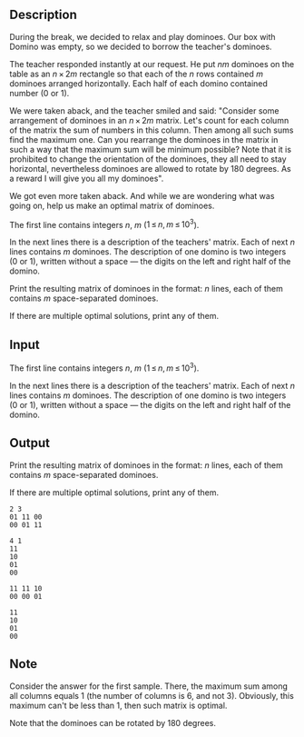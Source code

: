 ## Description

<div><p>During the break, we decided to relax and play dominoes. Our box with Domino was empty, so we decided to borrow the teacher's dominoes.</p><p>The teacher responded instantly at our request. He put <span class="tex-span"><i>nm</i></span> dominoes on the table as an <span class="tex-span"><i>n</i> × 2<i>m</i></span> rectangle so that each of the <span class="tex-span"><i>n</i></span> rows contained <span class="tex-span"><i>m</i></span> dominoes arranged horizontally. Each half of each domino contained number (0 or 1).</p><p>We were taken aback, and the teacher smiled and said: "Consider some arrangement of dominoes in an <span class="tex-span"><i>n</i> × 2<i>m</i></span> matrix. Let's count for each column of the matrix the sum of numbers in this column. Then among all such sums find the maximum one. Can you rearrange the dominoes in the matrix in such a way that the maximum sum will be minimum possible? Note that it is prohibited to change the orientation of the dominoes, they all need to stay horizontal, nevertheless dominoes are allowed to rotate by 180 degrees. As a reward I will give you all my dominoes".</p><p>We got even more taken aback. And while we are wondering what was going on, help us make an optimal matrix of dominoes.</p></div><div class="input-specification"><p>The first line contains integers <span class="tex-span"><i>n</i></span>, <span class="tex-span"><i>m</i></span> (<span class="tex-span">1 ≤ <i>n</i>, <i>m</i> ≤ 10<sup class="upper-index">3</sup></span>).</p><p>In the next lines there is a description of the teachers' matrix. Each of next <span class="tex-span"><i>n</i></span> lines contains <span class="tex-span"><i>m</i></span> dominoes. The description of one domino is two integers (0 or 1), written without a space — the digits on the left and right half of the domino.</p></div><div class="output-specification"><p>Print the resulting matrix of dominoes in the format: <span class="tex-span"><i>n</i></span> lines, each of them contains <span class="tex-span"><i>m</i></span> space-separated dominoes.</p><p>If there are multiple optimal solutions, print any of them.</p></div>

## Input

<p>The first line contains integers <span class="tex-span"><i>n</i></span>, <span class="tex-span"><i>m</i></span> (<span class="tex-span">1 ≤ <i>n</i>, <i>m</i> ≤ 10<sup class="upper-index">3</sup></span>).</p><p>In the next lines there is a description of the teachers' matrix. Each of next <span class="tex-span"><i>n</i></span> lines contains <span class="tex-span"><i>m</i></span> dominoes. The description of one domino is two integers (0 or 1), written without a space — the digits on the left and right half of the domino.</p>

## Output

<p>Print the resulting matrix of dominoes in the format: <span class="tex-span"><i>n</i></span> lines, each of them contains <span class="tex-span"><i>m</i></span> space-separated dominoes.</p><p>If there are multiple optimal solutions, print any of them.</p>





```input1
2 3
01 11 00
00 01 11

```




```input2
4 1
11
10
01
00

```




```output1
11 11 10
00 00 01

```




```output2
11
10
01
00

```



## Note

<p>Consider the answer for the first sample. There, the maximum sum among all columns equals <span class="tex-span">1</span> (the number of columns is <span class="tex-span">6</span>, and not <span class="tex-span">3</span>). Obviously, this maximum can't be less than <span class="tex-span">1</span>, then such matrix is optimal.</p><p>Note that the dominoes can be rotated by <span class="tex-span">180</span> degrees.</p>
